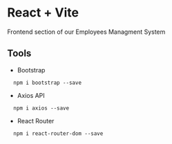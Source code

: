 # React + Vite

Frontend section of our Employees Managment System

## Tools

* Bootstrap 
```npm
  npm i bootstrap --save
```
* Axios API
```npm
  npm i axios --save
```
* React Router
```npm
  npm i react-router-dom --save
```